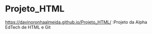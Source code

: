 # Projeto_HTML
https://davinoronhaalmeida.github.io/Projeto_HTML/ :Projeto da Alpha EdTech de HTML e Git

